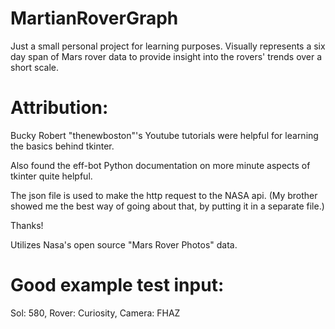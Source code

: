 # MartianRoverGraph

Just a small personal project for learning purposes. Visually represents a six day span of Mars rover data to provide
insight into the rovers' trends over a short scale.

# Attribution:

Bucky Robert "thenewboston"'s Youtube tutorials were helpful for learning the basics behind tkinter.

Also found the eff-bot Python documentation on more minute aspects of tkinter quite helpful.

The json file is used to make the http request to the NASA api. (My brother showed me the best way
of going about that, by putting it in a separate file.)

Thanks!

Utilizes Nasa's open source "Mars Rover Photos" data.

# Good example test input:
Sol: 580, Rover: Curiosity, Camera: FHAZ